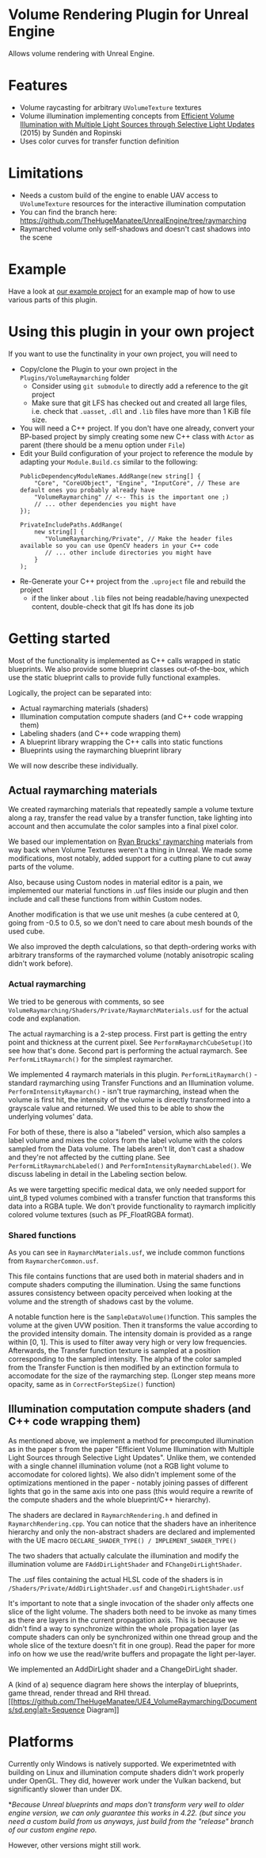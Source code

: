 

# Volume Rendering Plugin for Unreal Engine
Allows volume rendering with Unreal Engine.

# Features
 * Volume raycasting for arbitrary `UVolumeTexture` textures
 * Volume illumination implementing concepts from [Efficient Volume Illumination with Multiple Light Sources through Selective Light Updates](https://ieeexplore.ieee.org/document/7156382) (2015) by Sundén and Ropinski
 * Uses color curves for transfer function definition

# Limitations
 * Needs a custom build of the engine to enable UAV access to `UVolumeTexture` resources for the interactive illumination computation
 * You can find the branch here: https://github.com/TheHugeManatee/UnrealEngine/tree/raymarching
 * Raymarched volume only self-shadows and doesn't cast shadows into the scene

# Example
Have a look at [our example project](https://github.com/TheHugeManatee/UE4_PluginDemos) for an example map of how to use various parts of this plugin.

# Using this plugin in your own project
If you want to use the functinality in your own project, you will need to
 * Copy/clone the Plugin to your own project in the `Plugins/VolumeRaymarching` folder
   * Consider using `git submodule` to directly add a reference to the git project
   * Make sure that git LFS has checked out and created all large files, i.e. check that `.uasset`, `.dll` and `.lib` files have more than 1 KiB file size.
 * You will need a C++ project. If you don't have one already, convert your BP-based project by simply creating some new C++ class with `Actor` as parent (there should be a menu option under `File`)
 * Edit your Build configuration of your project to reference the module by adapting your `Module.Build.cs` similar to the following:
    ```CSharp
    PublicDependencyModuleNames.AddRange(new string[] { 
        "Core", "CoreUObject", "Engine", "InputCore", // These are default ones you probably already have
        "VolumeRaymarching" // <-- This is the important one ;)
        // ... other dependencies you might have
    });

    PrivateIncludePaths.AddRange(
        new string[] {
           "VolumeRaymarching/Private", // Make the header files available so you can use OpenCV headers in your C++ code
           // ... other include directories you might have
        }
    );
    ```
 * Re-Generate your C++ project from the `.uproject` file and rebuild the project
    * if the linker about `.lib` files not being readable/having unexpected content, double-check that git lfs has done its job

# Getting started
Most of the functionality is implemented as C++ calls wrapped in static blueprints. 
We also provide some blueprint classes out-of-the-box, which use the static blueprint calls to provide fully functional examples.

Logically, the project can be separated into:
 - Actual raymarching materials (shaders)
 - Illumination computation compute shaders (and C++ code wrapping them)
 - Labeling shaders  (and C++ code wrapping them)
 - A blueprint library wrapping the C++ calls into static functions
 - Blueprints using the raymarching blueprint library
 
 We will now describe these individually.
 
## Actual raymarching materials
We created raymarching materials that repeatedly sample a volume texture along a ray, transfer the read value by a transfer function, take lighting into account and then accumulate the color samples into a final pixel color.

We based our implementation on [Ryan Brucks' raymarching](https://shaderbits.com/blog/creating-volumetric-ray-marcher) materials from way back when Volume Textures weren't a thing in Unreal. We made some modifications, most notably, added support for a cutting plane to cut away parts of the volume. 

Also, because using Custom nodes in material editor is a pain, we implemented our material functions in .usf files inside our plugin and then include and call these functions from within Custom nodes.

Another modification is that we use unit meshes (a cube centered at 0, going from -0.5 to 0.5, so we don't need to care about mesh bounds of the used cube.

We also improved the depth calculations, so that depth-ordering works with arbitrary transforms of the raymarched volume (notably anisotropic scaling didn't work before).


### Actual raymarching

We tried to be generous with comments, so see `VolumeRaymarching/Shaders/Private/RaymarchMaterials.usf` for the actual code and explanation.

The actual raymarching is a 2-step process. First part is getting the entry point and thickness at the current pixel. See `PerformRaymarchCubeSetup()`to see how that's done.
Second part is performing the actual raymarch. See `PerformLitRaymarch()` for the simplest raymarcher.

We implemented 4 raymarch materials in this plugin.
`PerformLitRaymarch()` - standard raymarching using Transfer Functions and an Illumination volume.
`PerformIntensityRaymarch()` - isn't true raymarching, instead when the volume is first hit, the intensity of the volume is directly transformed into a grayscale value and returned. We used this to be able to show the underlying volumes' data. 

For both of these, there is also a "labeled" version, which also samples a label volume and mixes the colors from the label volume with the colors sampled from the Data volume.
The labels aren't lit, don't cast a shadow and they're not affected by the cutting plane.
See `PerformLitRaymarchLabeled()` and `PerformIntensityRaymarchLabeled()`. We discuss labeling in detail in the Labeling section below.

As we were targetting specific medical data, we only needed support for uint_8 typed volumes combined with a transfer function that transforms this data into a RGBA tuple. We don't provide functionality to raymarch implicitly colored volume textures (such as PF_FloatRGBA format).

### Shared functions
As you can see in `RaymarchMaterials.usf`, we include common functions from `RaymarcherCommon.usf`. 

This file contains functions that are used both in material shaders and in compute shaders computing the illumination. Using the same functions assures consistency between opacity perceived when looking at the volume and the strength of shadows cast by the volume.  

A notable function here is the `SampleDataVolume()`function. This samples the volume at the given UVW position. Then it transforms the value according to the provided intensity domain. The intensity domain is provided as a range within [0, 1]. This is used to filter away very high or very low frequencies.
 Afterwards, the Transfer function texture is sampled at a position corresponding to the sampled intensity. The alpha of the color sampled from the Transfer Function is then modified by an extinction formula to accomodate for the size of the raymarching step. (Longer step means more opacity, same as in `CorrectForStepSize()` function) 

## Illumination computation compute shaders (and C++ code wrapping them)
As mentioned above, we implement a method for precomputed illumination as in the paper s from the paper "Efficient Volume Illumination with Multiple Light Sources through Selective Light Updates". Unlike them, we contended with a single channel illumination volume (not a RGB light volume to accomodate for colored lights).
We also didn't implement some of the optimizations mentioned in the paper - notably joining passes of different lights that go in the same axis into one pass (this would require a rewrite of the compute shaders and the whole blueprint/C++ hierarchy).

The shaders are declared in `RaymarchRendering.h` and defined in  `RaymarchRendering.cpp`. You can notice that the shaders have an inheritence hierarchy and only the non-abstract shaders are declared and implemented with the UE macro `DECLARE_SHADER_TYPE() / IMPLEMENT_SHADER_TYPE()`

The two shaders that actually calculate the illumination and modify the illumination volume are `FAddDirLightShader` and `FChangeDirLightShader`. 

The .usf files containing the actual HLSL code of the shaders is in `/Shaders/Private/AddDirLightShader.usf` and `ChangeDirLightShader.usf`

It's important to note that a single invocation of the shader only affects one slice of the light volume. The shaders both need to be invoke as many times as there are layers in the current propagation axis. This is because we didn't find a way to synchronize within the whole propagation layer (as compute shaders can only be synchronized within one thread group and the whole slice of the texture doesn't fit in one group). Read the paper for more info on how we use the read/write buffers and propagate the light per-layer.

We implemented an AddDirLight shader and a ChangeDirLight shader. 

A (kind of a) sequence diagram here shows the interplay of blueprints, game thread, render thread and RHI thread.
[[https://github.com/TheHugeManatee/UE4_VolumeRaymarching/Documents/sd.png|alt=Sequence Diagram]]


# Platforms
Currently only Windows is natively supported. We experimetnted with building on Linux and illumination compute shaders didn't work properly under OpenGL. They did, however work under the Vulkan backend, but significantly slower than under DX. 

**Because Unreal blueprints and maps don't transform very well to older engine version, we can only  guarantee this works in 4.22. (but since you need a custom build from us anyways, just build from the "release" branch of our custom engine repo.* <br/>

However, other versions might still work.
